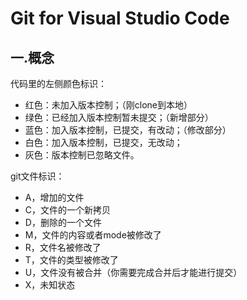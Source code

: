 # Git for Visual Studio Code

## 一.概念
代码里的左侧颜色标识：
- 红色：未加入版本控制；（刚clone到本地）
- 绿色：已经加入版本控制暂未提交；（新增部分）
- 蓝色：加入版本控制，已提交，有改动；（修改部分）
- 白色：加入版本控制，已提交，无改动；
- 灰色：版本控制已忽略文件。

git文件标识：
- A，增加的文件
- C，文件的一个新拷贝
- D，删除的一个文件
- M，文件的内容或者mode被修改了
- R，文件名被修改了
- T，文件的类型被修改了
- U，文件没有被合并（你需要完成合并后才能进行提交）
- X，未知状态